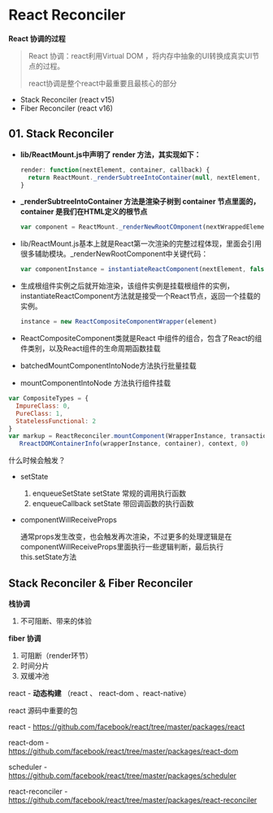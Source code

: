 # React Reconciler

**React 协调的过程**

> React 协调：react利用Virtual DOM ，将内存中抽象的UI转换成真实UI节点的过程。
>
> react协调是整个react中最重要且最核心的部分





+ Stack Reconciler (react v15)
+ Fiber Reconciler  (react v16)



## 01. Stack Reconciler

+ **lib/ReactMount.js中声明了 render 方法，其实现如下：**

  ```js
  render: function(nextElement, container, callback) {
    return ReactMount._renderSubtreeIntoContainer(null, nextElement, container, callback)
  }
  ```

+ **_renderSubtreeIntoContainer 方法是渲染子树到 container 节点里面的，container 是我们在HTML定义的根节点**

  ```js
  var component = ReactMount._renderNewRootCOmponent(nextWrappedElement, container, shouldReuseMarkup, nextContext)._renderedComponent.getPublicInstance()
  ```

+ lib/ReactMount.js基本上就是React第一次渲染的完整过程体现，里面会引用很多辅助模块。_renderNewRootComponent中关键代码：

  ```js
  var componentInstance = instantiateReactComponent(nextElement, false)
  ```

+ 生成根组件实例之后就开始渲染，该组件实例是挂载根组件的实例，instantiateReactComponent方法就是接受一个React节点，返回一个挂载的实例。

  ```js
  instance = new ReactCompositeComponentWrapper(element)
  ```

+ ReactCompositeComponent类就是React 中组件的组合，包含了React的组件类别，以及React组件的生命周期函数挂载

+ batchedMountComponentIntoNode方法执行批量挂载

+ mountComponentIntoNode 方法执行组件挂载

```js
var CompositeTypes = {
  ImpureClass: 0,
  PureClass: 1,
  StatelessFunctional: 2
}
var markup = ReactReconciler.mountComponent(WrapperInstance, transaction, null,
   RreactDOMContainerInfo(wrapperInstance, container), context, 0)
```









什么时候会触发？

+ setState

  1. enqueueSetState setState 常规的调用执行函数
  2. enqueueCallback setState 带回调函数的执行函数

+ componentWillReceiveProps

  通常props发生改变，也会触发再次渲染，不过更多的处理逻辑是在 componentWillReceiveProps里面执行一些逻辑判断，最后执行 this.setState方法

  



## Stack Reconciler & Fiber Reconciler

**栈协调**

1. 不可阻断、带来的体验

**fiber 协调**

1. 可阻断（render环节）
2. 时间分片
3. 双缓冲池





react - **动态构建** （react 、 react-dom 、react-native）



react 源码中重要的包

react - https://github.com/facebook/react/tree/master/packages/react

react-dom - https://github.com/facebook/react/tree/master/packages/react-dom

scheduler - https://github.com/facebook/react/tree/master/packages/scheduler

react-reconciler - https://github.com/facebook/react/tree/master/packages/react-reconciler

